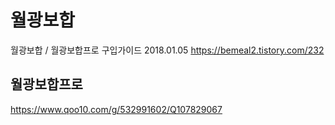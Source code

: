 # 월광보합

월광보합 / 월광보합프로 구입가이드 2018.01.05
https://bemeal2.tistory.com/232

## 월광보합프로
https://www.qoo10.com/g/532991602/Q107829067